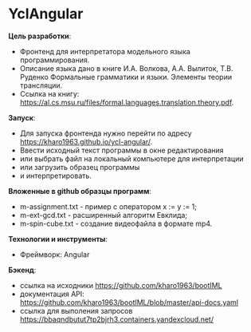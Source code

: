 # YclAngular

**Цель разработки**:
  * Фронтенд для интерпретатора модельного языка программирования. 
  * Описание языка дано в книге И.А. Волкова, А.А. Вылиток, Т.В. Руденко
    Формальные грамматики и языки. Элементы теории трансляции.
  * Ссылка на книгу: https://al.cs.msu.ru/files/formal.languages.translation.theory.pdf.  

**Запуск**:
  * Для запуска фронтенда нужно перейти по адресу https://kharo1963.github.io/ycl-angular/.
  * Ввести исходный текст программы в окне редактирования 
  * или выбрать файл на локальный компьютере для интерпретации 
  * или загрузить образец программы 
  * и интерпретировать.   

**Вложенные в github образцы программ**:
  * m-assignment.txt - пример с оператором x := y := 1;
  * m-ext-gcd.txt - расширенный алгоритм Евклида;
  * m-spin-cube.txt - создание видеофайла в формате mp4.  

**Технологии и инструменты**:
  * Фреймворк: Angular

**Бэкенд**:
* ссылка на исходники https://github.com/kharo1963/bootIML
* документация API: https://github.com/kharo1963/bootIML/blob/master/api-docs.yaml
* ссылка для выполения запросов https://bbaqndbutut7tp2bjrh3.containers.yandexcloud.net/
